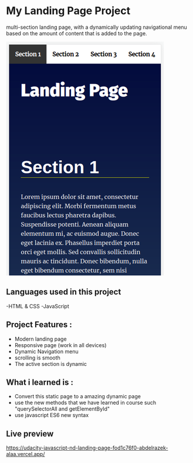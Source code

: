 # My Landing Page Project

multi-section landing page, with a dynamically updating navigational menu based on the amount of content that is added to the page.

![](https://github.com/abdelrazek-alaa/udacity-javascript-nd-landing-page/blob/f43e82675242df59bd9f1adf0a9fd5e56cbb5e6d/javascript-nd-landing-page.png)

## Languages used in this project

-HTML & CSS
-JavaScript

## Project Features :

- Modern landing page
- Responsive page (work in all devices)
- Dynamic Navigation menu
- scrolling is smooth
- The active section is dynamic

## What i learned is :

- Convert this static page to a amazing dynamic page
- use the new methods that we have learned in course such "querySelectorAll and getElementById"
- use javascript ES6 new syntax

## Live preview
https://udacity-javascript-nd-landing-page-fod1c76f0-abdelrazek-alaa.vercel.app/
